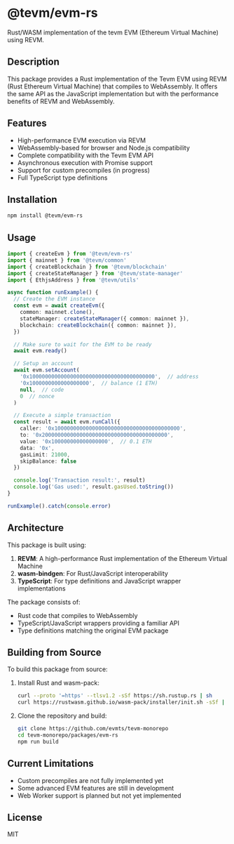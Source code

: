 # @tevm/evm-rs

Rust/WASM implementation of the tevm EVM (Ethereum Virtual Machine) using REVM.

## Description

This package provides a Rust implementation of the Tevm EVM using REVM (Rust Ethereum Virtual Machine) that compiles to WebAssembly. It offers the same API as the JavaScript implementation but with the performance benefits of REVM and WebAssembly.

## Features

- High-performance EVM execution via REVM
- WebAssembly-based for browser and Node.js compatibility
- Complete compatibility with the Tevm EVM API
- Asynchronous execution with Promise support
- Support for custom precompiles (in progress)
- Full TypeScript type definitions

## Installation

```bash
npm install @tevm/evm-rs
```

## Usage

```typescript
import { createEvm } from '@tevm/evm-rs'
import { mainnet } from '@tevm/common'
import { createBlockchain } from '@tevm/blockchain'
import { createStateManager } from '@tevm/state-manager'
import { EthjsAddress } from '@tevm/utils'

async function runExample() {
  // Create the EVM instance
  const evm = await createEvm({
    common: mainnet.clone(),
    stateManager: createStateManager({ common: mainnet }),
    blockchain: createBlockchain({ common: mainnet }),
  })

  // Make sure to wait for the EVM to be ready
  await evm.ready()

  // Setup an account
  await evm.setAccount(
    '0x1000000000000000000000000000000000000000',  // address
    '0x1000000000000000000',  // balance (1 ETH)
    null,  // code
    0  // nonce
  )

  // Execute a simple transaction
  const result = await evm.runCall({
    caller: '0x1000000000000000000000000000000000000000',
    to: '0x2000000000000000000000000000000000000000',
    value: '0x100000000000000000',  // 0.1 ETH
    data: '0x',
    gasLimit: 21000,
    skipBalance: false
  })

  console.log('Transaction result:', result)
  console.log('Gas used:', result.gasUsed.toString())
}

runExample().catch(console.error)
```

## Architecture

This package is built using:

1. **REVM**: A high-performance Rust implementation of the Ethereum Virtual Machine
2. **wasm-bindgen**: For Rust/JavaScript interoperability
3. **TypeScript**: For type definitions and JavaScript wrapper implementations

The package consists of:
- Rust code that compiles to WebAssembly
- TypeScript/JavaScript wrappers providing a familiar API
- Type definitions matching the original EVM package

## Building from Source

To build this package from source:

1. Install Rust and wasm-pack:
   ```bash
   curl --proto '=https' --tlsv1.2 -sSf https://sh.rustup.rs | sh
   curl https://rustwasm.github.io/wasm-pack/installer/init.sh -sSf | sh
   ```

2. Clone the repository and build:
   ```bash
   git clone https://github.com/evmts/tevm-monorepo
   cd tevm-monorepo/packages/evm-rs
   npm run build
   ```

## Current Limitations

- Custom precompiles are not fully implemented yet
- Some advanced EVM features are still in development
- Web Worker support is planned but not yet implemented

## License

MIT